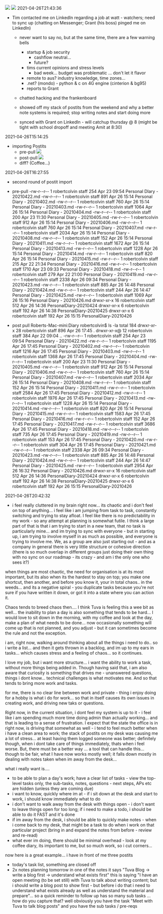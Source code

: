 ![](PersonalDiary-20210426/PersonalDiary-20210426-31d41.png)
![](PersonalDiary-20210426/PersonalDiary-20210426-c7c3e.png)
  2021-04-26T21:43:36

- Tim contacted me on LinkedIn regarding a job at watt - watchers; need to sync up (chatting on Messenger; Grant (his boss) pinged me on LinkedIn)
  - never want to say no, but at the same time, there are a few warning bells
    - startup & job security
      - cashflow neutral...
      - future?
    - tims current opinions and stress levels
      - bad week... budget was problematic ... don't let it flavor
    - remote to aus? industry knowledge, time zones...
    - .net? (mondo) - python & c on 4G engine (cinterion & bg95)
    - reports to Grant
  - chatted hacking and the frankenboard
  - showed off my stack of postits from the weekend and why a better note systems is required; stop writing notes and start doing more

  - synced with Grant on LinkedIn - will catchup thursday @ 8 (might be tight with school dropoff and meeting Amit at 8:30)

2021-04-26T15:14:25
- importing Postits
  - pre-pull
  ![](PersonalDiary-20210426/PersonalDiary-20210426-d0f55.png)
  - post-pull
  ![](PersonalDiary-20210426/PersonalDiary-20210426-8edcf.png)
  - diff? (Coffee...)

2021-04-26T16:27:55
- second round of postit import
- pre-pull
-rw-r--r--   1 robertcolvin  staff   254 Apr 23 09:54 Personal DIary - 20210422.md
-rw-r--r--   1 robertcolvin  staff   891 Apr 26 15:14 Personal Diary - 20210402.md
-rw-r--r--   1 robertcolvin  staff   760 Apr 26 15:14 Personal Diary - 20210403.md
-rw-r--r--   1 robertcolvin  staff  1064 Apr 26 15:14 Personal Diary - 20210404.md
-rw-r--r--   1 robertcolvin  staff   200 Apr 23 11:30 Personal Diary - 20210405.md
-rw-r--r--   1 robertcolvin  staff   912 Apr 26 15:14 Personal Diary - 20210406.md
-rw-r--r--   1 robertcolvin  staff   760 Apr 26 15:14 Personal Diary - 20210407.md
-rw-r--r--   1 robertcolvin  staff  2034 Apr 26 15:14 Personal Diary - 20210408.md
-rw-r--r--   1 robertcolvin  staff   152 Apr 26 15:14 Personal Diary - 20210411.md
-rw-r--r--   1 robertcolvin  staff  1672 Apr 26 15:14 Personal Diary - 20210413.md
-rw-r--r--   1 robertcolvin  staff  1228 Apr 26 15:14 Personal Diary - 20210414.md
-rw-r--r--   1 robertcolvin  staff   820 Apr 26 15:14 Personal Diary - 20210415.md
-rw-r--r--   1 robertcolvin  staff   215 Apr 22 21:34 Personal Diary - 20210416.md
-rw-r--r--   1 robertcolvin  staff  1710 Apr 23 09:33 Personal Diary - 20210418.md
-rw-r--r--   1 robertcolvin  staff   279 Apr 22 21:00 Personal Diary - 20210419.md
-rw-r--r--   1 robertcolvin  staff  2338 Apr 26 09:34 Personal Diary - 20210423.md
-rw-r--r--   1 robertcolvin  staff   885 Apr 26 14:48 Personal Diary - 20210424.md
-rw-r--r--   1 robertcolvin  staff   244 Apr 26 14:47 Personal Diary - 20210425.md
-rw-r--r--   1 robertcolvin  staff  1069 Apr 26 15:16 Personal Diary - 20210426.md
drwxr-xr-x  16 robertcolvin  staff   512 Apr 26 14:36 PersonalDiary-20210424
drwxr-xr-x   6 robertcolvin  staff   192 Apr 26 14:38 PersonalDiary-20210425
drwxr-xr-x   6 robertcolvin  staff   192 Apr 26 15:15 PersonalDiary-20210426

- post pull
Roberts-Mac-mini:Diary robertcolvin$ ls -la
total 184
drwxr-xr-x  28 robertcolvin  staff   896 Apr 26 17:45 .
drwxr-xr-x@ 12 robertcolvin  staff   384 Apr 22 09:04 ..
-rw-r--r--   1 robertcolvin  staff   254 Apr 23 09:54 Personal DIary - 20210422.md
-rw-r--r--   1 robertcolvin  staff  1195 Apr 26 17:45 Personal Diary - 20210402.md
-rw-r--r--   1 robertcolvin  staff  1216 Apr 26 17:45 Personal Diary - 20210403.md
-rw-r--r--   1 robertcolvin  staff  1368 Apr 26 17:45 Personal Diary - 20210404.md
-rw-r--r--   1 robertcolvin  staff   200 Apr 23 11:30 Personal Diary - 20210405.md
-rw-r--r--   1 robertcolvin  staff   912 Apr 26 15:14 Personal Diary - 20210406.md
-rw-r--r--   1 robertcolvin  staff   760 Apr 26 15:14 Personal Diary - 20210407.md
-rw-r--r--   1 robertcolvin  staff  2034 Apr 26 15:14 Personal Diary - 20210408.md
-rw-r--r--   1 robertcolvin  staff   152 Apr 26 15:14 Personal Diary - 20210411.md
-rw-r--r--   1 robertcolvin  staff  2584 Apr 26 17:45 Personal Diary - 20210412.md
-rw-r--r--   1 robertcolvin  staff  1976 Apr 26 17:45 Personal Diary - 20210413.md
-rw-r--r--   1 robertcolvin  staff  1228 Apr 26 15:14 Personal Diary - 20210414.md
-rw-r--r--   1 robertcolvin  staff   820 Apr 26 15:14 Personal Diary - 20210415.md
-rw-r--r--   1 robertcolvin  staff  1583 Apr 26 17:45 Personal Diary - 20210416.md
-rw-r--r--   1 robertcolvin  staff   152 Apr 26 17:45 Personal Diary - 20210417.md
-rw-r--r--   1 robertcolvin  staff  3686 Apr 26 17:45 Personal Diary - 20210418.md
-rw-r--r--   1 robertcolvin  staff   735 Apr 26 17:45 Personal Diary - 20210419.md
-rw-r--r--   1 robertcolvin  staff   153 Apr 26 17:45 Personal Diary - 20210420.md
-rw-r--r--   1 robertcolvin  staff   304 Apr 26 17:45 Personal Diary - 20210421.md
-rw-r--r--   1 robertcolvin  staff  2338 Apr 26 09:34 Personal Diary - 20210423.md
-rw-r--r--   1 robertcolvin  staff   885 Apr 26 14:48 Personal Diary - 20210424.md
-rw-r--r--   1 robertcolvin  staff   244 Apr 26 14:47 Personal Diary - 20210425.md
-rw-r--r--   1 robertcolvin  staff  2954 Apr 26 16:32 Personal Diary - 20210426.md
drwxr-xr-x  16 robertcolvin  staff   512 Apr 26 14:36 PersonalDiary-20210424
drwxr-xr-x   6 robertcolvin  staff   192 Apr 26 14:38 PersonalDiary-20210425
drwxr-xr-x   6 robertcolvin  staff   192 Apr 26 15:15 PersonalDiary-20210426


2021-04-26T20:42:32
- i feel really cluttered in my brain right now... its chaotic and i don't feel on top of anything... i feel like i am jumping from task to task, constantly switching and trying to stay afloat. I feel like there is no predictability in my work - so any attempt at planning is somewhat futile. I think a large part of that is that i am trying to start in a new team, that no task is particularly mine... and im trying to sync with everyone - but in starting up, i am trying to involve myself in as much as possible, and everyone is trying to involve me. We, as a group are also just starting out - and as a company in general there is very little structure or cohesive direction (there is so much overlap in different groups just doing their own thing with no sync on our roadmap - its crazy - and am i the only one who sees it?)

when things are most chaotic, the need for organisation is at its most important, but its also when its the hardest to stay on top; you make one shortcut, then another, and before you know it, your in total chaos.. in the weeds... and its a negative spiral - you duplicate tasks because you're not sure if you have written it down, or got it into a state where you can action it.

Chaos tends to breed chaos then.... I think Tuva is feeling this a wee bit as well... the inability to plan a day is also something that tends to be hard... I would love to sit down in the morning, with my coffee and look at the day, make a plan of what needs to be done... now occasionally something will come up that is not planned, and you adjust - but it can sometimes become the rule and not the exception.

i am, right now, walking around thinking about all the things i need to do.. so i write a list... and then it gets thrown in a backlog, and im up to my ears in tasks... which causes stress and a feeling of chaos... so it continues.

I love my job, but i want more structure... i want the ability to work a task, without more things being added in. Though having said that, i am also aware that curiosity is something that drives me - unanswered questions, things i dont know... technical challenges is what motivates me. And so that tends to bring more work and tasks.

for me, there is no clear line between work and private - thing i enjoy doing for a hobby is what i do for work... so that in itself causes its own issues in creating work, and driving new taks or questions.

Right now, in the current situation, i dont feel my system is up to it - i feel like i am spending much more time doing admin than actually working... and that is leading to a sense of frustration. I expect that the state the office is in right now, is driving that somewhat as well - i tend to feel much better when i have a clean area to work; the stack of postits on my desk was causing me a lot of stress... at least having them logged someone was better; definitely though, when i dont take care of things immediately, thats when i feel worse. But, there must be a better way ... a tool that can handle this... though to be fair, what I have now works mostly well; it falls down mostly in dealing with notes taken when im away from the desk...

what i really want is....
- to be able to plan a day's work; have a clear list of tasks - view the top-level tasks only, the sub-tasks, notes, questions - next steps, APs etc are hidden (unless they are coming due)
- i want to know, quickly where im at - if i sit down at the desk and start to work, i should know immediately what to do
- i don't want to walk away from the desk with things open - i don't want to leave things open for too long; if i need to make a todo, i should be able to do it FAST and it's done
- if im away from the desk, i should be able to quickly make notes - when i come back to my desk, that might be a task to do when i work on that particular project (bring in and expand the notes from before - review and re-read)
- what ever im doing, there should be minimal overhead - look at my coffee diary, its important to me, but so much work, so i cut corners...

now here is a great example... i have in front of me three postits
- today's task list, something are closed off
- 2x notes planning tomorrow
in one of the notes it says
  "Tuva Blog -> write a blog first -> understand what exists first"
this is saying "I have an open meeting (to be set still) with Tuva to talk about writing content; but i should write a blog post to show first - but before i do that i need to understand what exists already as well as understand the material and prepare"... so a quick reminder to follow up has so many sub tasks ... how do you capture that? well obviously you have the task "Meet with Tuva to talk blog posts" and you have the sub tasks / pre-reqs
